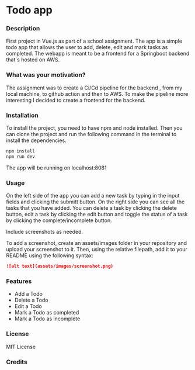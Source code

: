 # Todo app

### Description
First project in Vue.js as part of a school assignment. The app is a simple todo app that allows the user to add, delete, edit and mark tasks as completed. 
The webapp is meant to be a frontend for a Springboot backend that´s hosted on AWS.

### What was your motivation?
The assignment was to create a Ci/Cd pipeline for the backend , from my local machine, to github action and then to AWS.
To make the pipeline more interesting I decided to create a frontend for the backend.

### Installation
To install the project, you need to have npm and node installed. 
Then you can clone the project and run the following command in the terminal to install the dependencies.

```sh
npm install
npm run dev
```
The app will be running on localhost:8081

### Usage
On the left side of the app you can add a new task by typing in the input fields and clicking the submitt button.
On the right side you can see all the tasks that you have added.
You can delete a task by clicking the delete button, edit a task by clicking the edit button and toggle the status of a task by clicking the complete/incomplete button.

Include screenshots as needed.

To add a screenshot, create an assets/images folder in your repository and upload your screenshot to it. Then, using the relative filepath, add it to your README using the following syntax:

```md
![alt text](assets/images/screenshot.png)
```
### Features
- Add a Todo
- Delete a Todo
- Edit a Todo
- Mark a Todo as completed
- Mark a Todo as incomplete

### License
MIT License

### Credits



